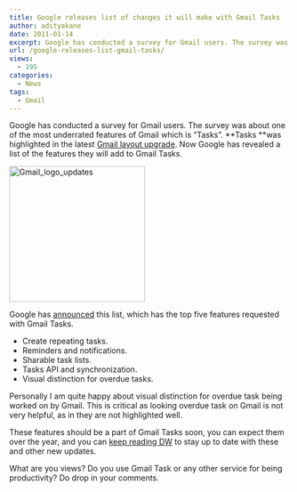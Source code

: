 ```yaml
---
title: Google releases list of changes it will make with Gmail Tasks
author: adityakane
date: 2011-01-14
excerpt: Google has conducted a survey for Gmail users. The survey was one about one of the most underrated features of Gmail. That is the “Tasks” features. Tasks was highlighted in the latest Gmail layout upgrade. Now Google has revealed a list of the features they will add to Gmail Tasks.
url: /google-releases-list-gmail-tasks/
views:
  - 195
categories:
  - News
tags:
  - Gmail
---
```

Google has conducted a survey for Gmail users. The survey was about one of the most underrated features of Gmail which is “Tasks”. **Tasks **was highlighted in the latest [Gmail layout upgrade][1]. Now Google has revealed a list of the features they will add to Gmail Tasks.

[<img style="background-image: none; padding-left: 0px; padding-right: 0px; display: inline; padding-top: 0px; border: 0px;" title="Gmail_logo_updates" src="http://cdn.devilsworkshop.org/files/2011/01/Gmail_logo_updates_thumb.png" border="0" alt="Gmail_logo_updates" width="244" height="244" />][2]

Google has <a href="http://gmailblog.blogspot.com/2011/01/top-tasks-for-google-tasks.html" onclick="_gaq.push(['_trackEvent', 'outbound-article', 'http://gmailblog.blogspot.com/2011/01/top-tasks-for-google-tasks.html', 'announced']);" >announced</a> this list, which has the top five features requested with Gmail Tasks.

  * Create repeating tasks.
  * Reminders and notifications.
  * Sharable task lists.
  * Tasks API and synchronization.
  * Visual distinction for overdue tasks.

Personally I am quite happy about visual distinction for overdue task being worked on by Gmail. This is critical as looking overdue task on Gmail is not very helpful, as in they are not highlighted well.

These features should be a part of Gmail Tasks soon, you can expect them over the year, and you can [keep reading DW][3] to stay up to date with these and other new updates.

What are you views? Do you use Gmail Task or any other service for being productivity? Do drop in your comments.

 [1]: http://devilsworkshop.org/new-gmail-layout-brings-contacts-and-tasks-into-focus/ "Gmail layout upgrade"
 [2]: http://cdn.devilsworkshop.org/files/2011/01/Gmail_logo_updates.png
 [3]: http://feeds.devilsworkshop.org/rb286
